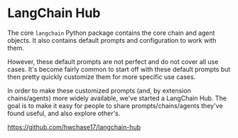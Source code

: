 # LangChain Hub

The core `langchain` Python package contains the core chain and agent objects.
It also contains default prompts and configuration to work with them.

However, these default prompts are not perfect and do not cover all use cases.
It's become fairly common to start off with these default prompts but then pretty quickly customize them for more specific use cases.

In order to make these customized prompts (and, by extension chains/agents) more widely available, we've started
a LangChain Hub. The goal is to make it easy for people to share prompts/chains/agents they've found useful, and also explore other's.

https://github.com/hwchase17/langchain-hub
